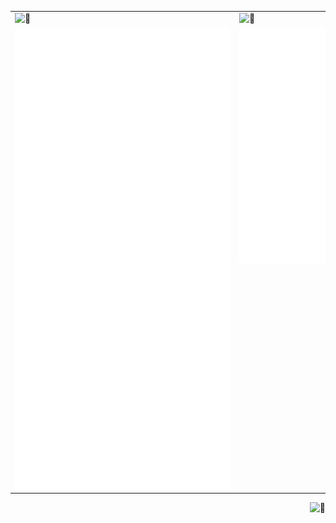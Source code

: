 <table>
<tbody>
  <tr>
    <td>
      <img align="left" width="345" alt="🦑" src="https://64.media.tumblr.com/62710c9aed5c3f4b7d23700e39bf13a6/ac2a7e65e2f3ff68-50/s540x810/41fb833ef965bec6fbfb06bc9199fa0455457726.gif"/>
    </td>
    <td valign="top">
      <img align="right" width="180" alt="🦑" src="https://count.getloli.com/get/@:linuxmobile?theme=rule34"/>
    </td>
  </tr>
  <tr>
    <td>
      <img align="left" alt="🦑" src="/general.svg"/>
    </td>
    <td valign="top">
      <img align="right" alt="🦑" src="/medias.svg"/>
    </td>
  </tr>
</tbody>
</table>
<img align="right" alt="🦑" src="https://user-images.githubusercontent.com/22963968/114021347-e3c48b80-9870-11eb-8bc8-998bf39b4d0d.png">
